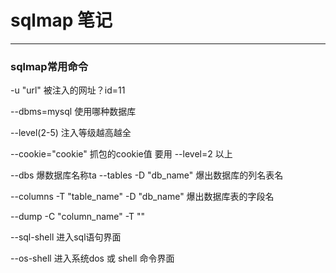 # sqlmap 笔记
---------------

### sqlmap常用命令

-u "url" 被注入的网址？id=11

--dbms=mysql 使用哪种数据库

--level(2-5) 注入等级越高越全

--cookie="cookie" 抓包的cookie值 要用 --level=2 以上


--dbs 爆数据库名称ta
--tables -D "db_name" 爆出数据库的列名表名

--columns -T "table_name" -D "db_name" 爆出数据库表的字段名

--dump -C "column_name" -T ""

--sql-shell 进入sql语句界面

--os-shell 进入系统dos 或 shell 命令界面
